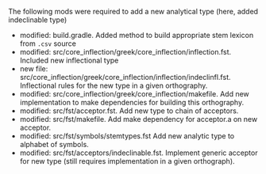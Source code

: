 
The following mods were required to add a new analytical type (here, added indeclinable type)

- modified:   build.gradle.  Added method to build appropriate stem lexicon from `.csv` source
- modified:   src/core_inflection/greek/core_inflection/inflection.fst.  Included new inflectional type
- new file:   src/core_inflection/greek/core_inflection/inflection/indeclinfl.fst.  Inflectional rules for the new type in a given orthography.
- modified:   src/core_inflection/greek/core_inflection/makefile.  Add new implementation to make dependencies for building this orthography.
- modified:   src/fst/acceptor.fst.  Add new type to chain of acceptors.
- modified:   src/fst/makefile. Add make dependency for acceptor.a on new acceptor.
- modified:   src/fst/symbols/stemtypes.fst Add new analytic type to alphabet of symbols.
- modified: src/fst/acceptors/indeclinable.fst.  Implement generic acceptor for new type (still requires implementation in a given orthograph).
